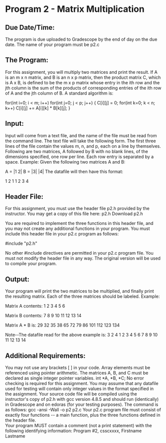 # Program 2 - Matrix Multiplication
## Due Date/Time:
The program is due uploaded to Gradescope by the end of day on the due date.  The name of your program must be  p2.c


## The Program:
For this assignment, you will multiply two matrices and print the result.  If A is an m x n matrix, and B is an n x p matrix, then the product matrix C, which is A x B, is defined to be the m x p matrix whose entry in the ith row and the jth column is the sum of the products of corresponding entries of the ith row of A and the jth column of B.  A standard algorithm is:

for(int i=0; i < m; i++)
    for(int j=0; j < p; j++) {
        C[i][j] = 0;
        for(int k=0; k < n; k++)
            C[i][j] += A[i][k] * B[k][j];
        }
  

## Input:
Input will come from a text file, and the name of the file must be read from the command line.  The text file will take the following form.  The first three lines of the file contain the values m, n, and p, each on a line by themselves.  Following are two matrices, A followed by B with no blank lines, of the dimensions specified, one row per line.  Each row entry is separated by a space.   Example:  Given the following two matrices A and B:

A = |1 2|     B = |3|
                  |4|
The datafile will then have this format:

1
2
1
1 2
3
4


## Header File:
For this assignment, you must use the header file p2.h provided by the instructor.  You may get a copy of this file here:  p2.h Download p2.h

You are required to implement the three functions in this header file, and you may not create any additional functions in your program.  You must include this header file in your p2.c program as follows:

#include "p2.h"

No other #include directives are permitted in your p2.c program file.  You must not modify the header file in any way.  The original version will be used to compile your program.


## Output:
Your program will print the two matrices to be multiplied, and finally print the resulting matrix.  Each of the three matrices should be labeled.  Example:
 

Matrix A contents:
    1    2
    3    4
    5    6

Matrix B contents:
    7    8    9   10
   11   12   13   14

Matrix A * B is:
   29   32   35   38
   65   72   79   86
  101  112  123  134

 

Note--The datafile read for the above example is:
3
2
4
1 2
3 4
5 6
7 8 9 10
11 12 13 14

 

## Additional Requirements:
You may not use any brackets [ ] in your code.   Array elements must be referenced using pointer arithmetic.
The matrices A, B, and C must be declared as single integer pointer variables.  int *A, *B, *C;
No error checking is required for this assignment. You may assume that any datafile used for testing will contain only integer values in the format specified in the assignment.
Your source code file will be compiled using the instructor's copy of p2.h with gcc version 4.8.5 and should run (identically) in Gradescope and on edoras (for your testing purposes).  The command is as follows:
gcc -ansi -Wall -o p2 p2.c
Your p2.c program file must consist of  exactly four functions -- a main function, plus the three functions defined in the header file.\
Your program MUST contain a comment (not a print statement) with the following identifying information:
Program #2, csscxxxx, Firstname Lastname
